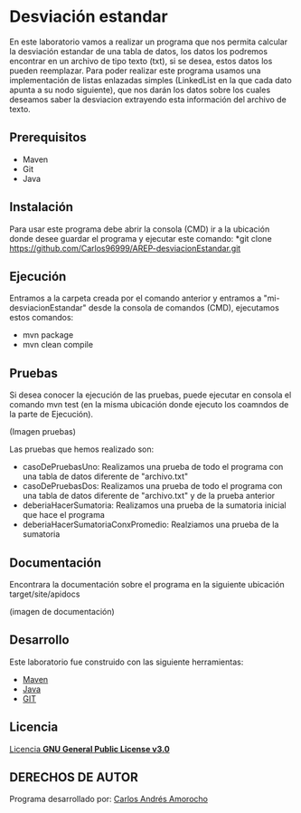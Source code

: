 # Desviación estandar
En este laboratorio vamos a realizar un programa que nos permita calcular la desviación estandar de una tabla de datos, los datos los podremos encontrar en un archivo de tipo texto (txt), si se desea, estos datos los pueden reemplazar.
Para poder realizar este programa usamos una implementación de listas enlazadas simples (LinkedList en la que cada dato apunta a su nodo siguiente), que nos darán los datos sobre los cuales deseamos saber la desviacion extrayendo esta información del archivo de texto.

## Prerequisitos
* Maven
* Git
* Java

## Instalación
Para usar este programa debe abrir la consola (CMD) ir a la ubicación donde desee guardar el programa y ejecutar este comando:
*git clone https://github.com/Carlos96999/AREP-desviacionEstandar.git

## Ejecución
Entramos a la carpeta creada por el comando anterior y entramos a "mi-desviacionEstandar" desde la consola de comandos (CMD), ejecutamos estos comandos:
* mvn package
* mvn clean compile

## Pruebas
Si desea conocer la ejecución de las pruebas, puede ejecutar en consola el comando mvn test (en la misma ubicación donde ejecuto los coamndos de la parte de Ejecución).

(Imagen pruebas)

Las pruebas que hemos realizado son:
* casoDePruebasUno: Realizamos una prueba de todo el programa con una tabla de datos diferente de "archivo.txt"
* casoDePruebasDos: Realizamos una prueba de todo el programa con una tabla de datos diferente de "archivo.txt" y de la prueba anterior
* deberiaHacerSumatoria: Realizamos una prueba de la sumatoria inicial que hace el programa
* deberiaHacerSumatoriaConxPromedio: Realziamos una prueba de la sumatoria

## Documentación
Encontrara la documentación sobre el programa en la siguiente ubicación
target/site/apidocs

(imagen de documentación)

## Desarrollo
Este laboratorio fue construido con las siguiente herramientas:
* [Maven](https://maven.apache.org/)
* [Java](https://www.java.com/es/)
* [GIT](https://git-scm.com/)

## Licencia
[Licencia **GNU General Public License v3.0**](https://github.com/Carlos96999/AREP-desviacionEstandar/blob/main/LICENSE)

## DERECHOS DE AUTOR

Programa desarrollado por:
[Carlos Andrés Amorocho](https://github.com/Carlos96999)
